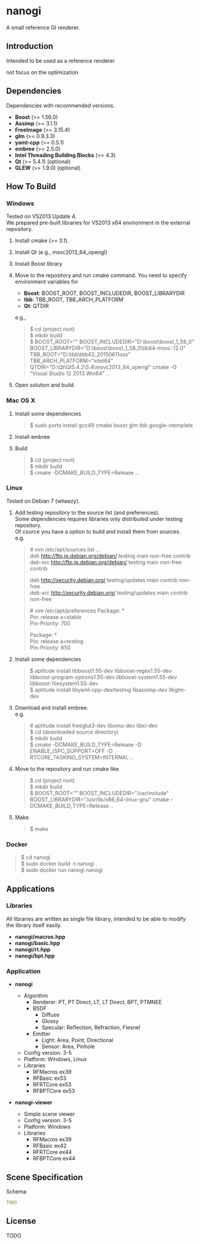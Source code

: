 
nanogi
====================

A small reference GI renderer.

Introduction
--------------------

Intended to be used as a reference renderer

not focus on the optimization

Dependencies
--------------------

Dependencies with recommended versions.

- **Boost** (>= 1.56.0)
- **Assimp** (>= 3.1.1)
- **FreeImage** (>= 3.15.4)
- **glm** (>= 0.9.3.3)
- **yaml-cpp** (>= 0.5.1)
- **embree** (>= 2.5.0)
- **Intel Threading Building Blocks** (>= 4.3)
- **Qt** (>= 5.4.1) (optional)
- **GLEW** (>= 1.9.0) (optional)

How To Build
--------------------

### Windows

Tested on VS2013 Update 4.  
We prepared pre-built libraries for VS2013 x64 environment in the external repository.

1. Install cmake (>= 3.1).

2. Install Qt (e.g., msvc2013_64_opengl)

3. Install Boost library

4. Move to the repository and run cmake command.
   You need to specify environment variables for

     - **Boost**: BOOST_ROOT, BOOST_INCLUDEDIR, BOOST_LIBRARYDIR
     - **tbb**: TBB_ROOT, TBB_ARCH_PLATFORM
     - **Qt**: QTDIR
   
   e.g.,

     > $ cd (project root)  
     > $ mkdir build  
     > $ BOOST_ROOT="" BOOST_INCLUDEDIR="D:\boost\boost_1_58_0" BOOST_LIBRARYDIR="D:\boost\boost_1_58_0\lib64-msvc-12.0" TBB_ROOT="D:\tbb\tbb43_20150611oss" TBB_ARCH_PLATFORM="intel64" QTDIR="D:\Qt\Qt5.4.2\5.4\msvc2013_64_opengl" cmake -G "Visual Studio 12 2013 Win64" ..

5. Open solution and build.

### Mac OS X

1. Install some dependencies

    > $ sudo ports install gcc49 cmake boost glm tbb google-ctemplate

2. Install embree

2. Build

    > $ cd (project root)  
    > $ mkdir build  
    > $ cmake -DCMAKE_BUILD_TYPE=Release ..

### Linux

Tested on Debian 7 (wheezy).

1. Add testing repository to the source list (and preferences).  
   Some dependencies requires libraries only distributed under testing repository.  
   Of cource you have a option to build and install them from sources.  
   e.g.

    > \# vim /etc/apt/sources.list
    > ...  
    > deb http://ftp.jp.debian.org/debian/ testing main non-free contrib  
    > deb-src http://ftp.jp.debian.org/debian/ testing main non-free contrib
    >
    > deb http://security.debian.org/ testing/updates main contrib non-free  
    > deb-src http://security.debian.org/ testing/updates main contrib non-free
    >  
    >  
    > \# vim /etc/apt/preferences
    > Package: *  
    > Pin: release a=stable  
    > Pin-Priority: 700  
    >
    > Package: *  
    > Pin: release a=testing  
    > Pin-Priority: 650

2. Install some dependencies

    > $ aptitude install libboost1.55-dev libboost-regex1.55-dev libboost-program-options1.55-dev libboost-system1.55-dev libboost-filesystem1.55-dev  
    > $ aptitude install libyaml-cpp-dev/testing libassimp-dev libglm-dev  

3. Download and install embree.  
   e.g.

    > \# aptitude install freeglut3-dev libxmu-dev libxi-dev  
    > $ cd (downloaded source directory)  
    > $ mkdir build  
    > $ cmake -DCMAKE_BUILD_TYPE=Release -D ENABLE_ISPC_SUPPORT=OFF -D RTCORE_TASKING_SYSTEM=INTERNAL ..

4. Move to the repository and run cmake like

    > $ cd (project root)  
    > $ mkdir build  
    > $ BOOST_ROOT="" BOOST_INCLUDEDIR="/usr/include" BOOST_LIBRARYDIR="/usr/lib/x86_64-linux-gnu" cmake -DCMAKE_BUILD_TYPE=Release ..

5. Make.

    > $ make

### Docker

> $ cd nanogi  
> $ sudo docker build -t nanogi .  
> $ sudo docker run nanogi nanogi

Applications
--------------------

### Libraries

All libraries are written as single file library,
intended to be able to modify the library itself easily.

- **nanogi/macros.hpp**
- **nanogi/basic.hpp**
- **nanogi/rt.hpp**
- **nanogi/bpt.hpp**

### Application

- **nanogi**
    + Algorithm
        * Renderer: PT, PT Direct, LT, LT Direct, BPT, PTMNEE
        * BSDF
            - Diffuse
            - Glossy
            - Specular: Reflection, Refraction, Flesnel
        * Emitter 
            - Light: Area, Point, Directional
            - Sensor: Area, Pinhole
    + Config version: 3-5
    + Platform: Windows, Linux
    + Libraries
        * RFMacros ex39
        * RFBasic ex53
        * RFRTCore ex53
        * RFBPTCore ex53

- **nanogi-viewer**
    + Simple scene viewer
    - Config version: 3-5
    - Platform: Windows
    - Libraries
        - RFMacros ex39
        - RFBasic ex42
        - RFRTCore ex44
        - RFBPTCore ex44

Scene Specification
--------------------

Schema

```yaml
TODO
```

License
--------------------

TODO